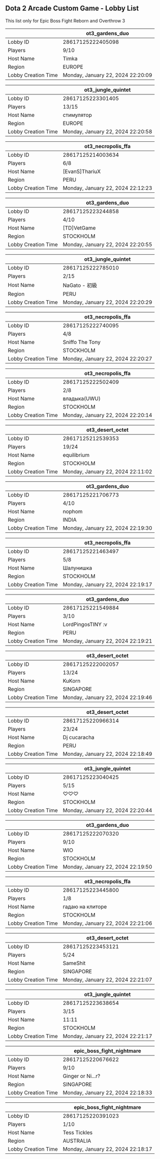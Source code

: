 ## Dota 2 Arcade Custom Game - Lobby List

This list only for Epic Boss Fight Reborn and Overthrow 3

|  | ot3_gardens_duo |
| ------ | ------ |
| Lobby ID | 28617125222405098 |
| Players | 9/10 |
| Host Name | Timka |
| Region | EUROPE |
| Lobby Creation Time | Monday, January 22, 2024 22:20:09 |


|  | ot3_jungle_quintet |
| ------ | ------ |
| Lobby ID | 28617125223301405 |
| Players | 13/15 |
| Host Name | стимулятор |
| Region | EUROPE |
| Lobby Creation Time | Monday, January 22, 2024 22:20:58 |


|  | ot3_necropolis_ffa |
| ------ | ------ |
| Lobby ID | 28617125214003634 |
| Players | 6/8 |
| Host Name | [EvanS]ThariuX |
| Region | PERU |
| Lobby Creation Time | Monday, January 22, 2024 22:12:23 |


|  | ot3_gardens_duo |
| ------ | ------ |
| Lobby ID | 28617125223244858 |
| Players | 4/10 |
| Host Name | [TD]VetGame |
| Region | STOCKHOLM |
| Lobby Creation Time | Monday, January 22, 2024 22:20:55 |


|  | ot3_jungle_quintet |
| ------ | ------ |
| Lobby ID | 28617125222785010 |
| Players | 2/15 |
| Host Name | NaGato - 初級 |
| Region | PERU |
| Lobby Creation Time | Monday, January 22, 2024 22:20:29 |


|  | ot3_necropolis_ffa |
| ------ | ------ |
| Lobby ID | 28617125222740095 |
| Players | 4/8 |
| Host Name | Sniffo The Tony |
| Region | STOCKHOLM |
| Lobby Creation Time | Monday, January 22, 2024 22:20:27 |


|  | ot3_necropolis_ffa |
| ------ | ------ |
| Lobby ID | 28617125222502409 |
| Players | 2/8 |
| Host Name | владыка(UWU) |
| Region | STOCKHOLM |
| Lobby Creation Time | Monday, January 22, 2024 22:20:14 |


|  | ot3_desert_octet |
| ------ | ------ |
| Lobby ID | 28617125212539353 |
| Players | 19/24 |
| Host Name | equilibrium |
| Region | STOCKHOLM |
| Lobby Creation Time | Monday, January 22, 2024 22:11:02 |


|  | ot3_gardens_duo |
| ------ | ------ |
| Lobby ID | 28617125221706773 |
| Players | 4/10 |
| Host Name | nophom |
| Region | INDIA |
| Lobby Creation Time | Monday, January 22, 2024 22:19:30 |


|  | ot3_necropolis_ffa |
| ------ | ------ |
| Lobby ID | 28617125221463497 |
| Players | 5/8 |
| Host Name | Шалунишка |
| Region | STOCKHOLM |
| Lobby Creation Time | Monday, January 22, 2024 22:19:17 |


|  | ot3_gardens_duo |
| ------ | ------ |
| Lobby ID | 28617125221549884 |
| Players | 3/10 |
| Host Name | LordPingosTINY :v |
| Region | PERU |
| Lobby Creation Time | Monday, January 22, 2024 22:19:21 |


|  | ot3_desert_octet |
| ------ | ------ |
| Lobby ID | 28617125222002057 |
| Players | 13/24 |
| Host Name | KuKorn |
| Region | SINGAPORE |
| Lobby Creation Time | Monday, January 22, 2024 22:19:46 |


|  | ot3_desert_octet |
| ------ | ------ |
| Lobby ID | 28617125220966314 |
| Players | 23/24 |
| Host Name | Dj cucaracha |
| Region | PERU |
| Lobby Creation Time | Monday, January 22, 2024 22:18:49 |


|  | ot3_jungle_quintet |
| ------ | ------ |
| Lobby ID | 28617125223040425 |
| Players | 5/15 |
| Host Name | ♡♡♡ |
| Region | STOCKHOLM |
| Lobby Creation Time | Monday, January 22, 2024 22:20:44 |


|  | ot3_gardens_duo |
| ------ | ------ |
| Lobby ID | 28617125222070320 |
| Players | 9/10 |
| Host Name | WIO |
| Region | STOCKHOLM |
| Lobby Creation Time | Monday, January 22, 2024 22:19:50 |


|  | ot3_necropolis_ffa |
| ------ | ------ |
| Lobby ID | 28617125223445800 |
| Players | 1/8 |
| Host Name | гадаю на клиторе |
| Region | STOCKHOLM |
| Lobby Creation Time | Monday, January 22, 2024 22:21:06 |


|  | ot3_desert_octet |
| ------ | ------ |
| Lobby ID | 28617125223453121 |
| Players | 5/24 |
| Host Name | SameShit |
| Region | SINGAPORE |
| Lobby Creation Time | Monday, January 22, 2024 22:21:07 |


|  | ot3_jungle_quintet |
| ------ | ------ |
| Lobby ID | 28617125223638654 |
| Players | 3/15 |
| Host Name | 11:11 |
| Region | STOCKHOLM |
| Lobby Creation Time | Monday, January 22, 2024 22:21:17 |


|  | epic_boss_fight_nightmare |
| ------ | ------ |
| Lobby ID | 28617125220676622 |
| Players | 9/10 |
| Host Name | Ginger or Ni...r? |
| Region | SINGAPORE |
| Lobby Creation Time | Monday, January 22, 2024 22:18:33 |


|  | epic_boss_fight_nightmare |
| ------ | ------ |
| Lobby ID | 28617125220391023 |
| Players | 1/10 |
| Host Name | Tess Tickles |
| Region | AUSTRALIA |
| Lobby Creation Time | Monday, January 22, 2024 22:18:17 |


